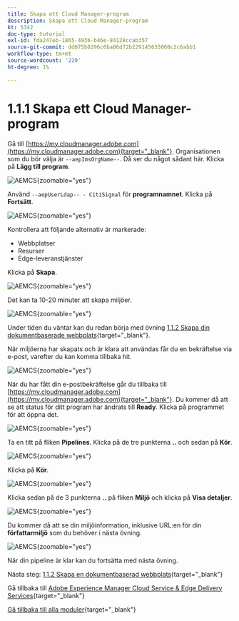 ```yaml
---
title: Skapa ett Cloud Manager-program
description: Skapa ett Cloud Manager-program
kt: 5342
doc-type: tutorial
exl-id: fda247eb-1865-4936-b46e-84128ccab357
source-git-commit: dd075b0296c6ba06d72b229145635060c2c6abb1
workflow-type: tm+mt
source-wordcount: '229'
ht-degree: 1%

---
```


# 1.1.1 Skapa ett Cloud Manager-program

Gå till [https://my.cloudmanager.adobe.com](https://my.cloudmanager.adobe.com){target="_blank"}. Organisationen som du bör välja är `--aepImsOrgName--`. Då ser du något sådant här. Klicka på **Lägg till program**.

![AEMCS](./images/aemcs1.png){zoomable="yes"}

Använd `--aepUserLdap-- - CitiSignal` för **programnamnet**. Klicka på **Fortsätt**.

![AEMCS](./images/aemcs2.png){zoomable="yes"}

Kontrollera att följande alternativ är markerade:

- Webbplatser
- Resurser
- Edge-leveranstjänster

Klicka på **Skapa**.

![AEMCS](./images/aemcs3.png){zoomable="yes"}

Det kan ta 10-20 minuter att skapa miljöer.

![AEMCS](./images/aemcs4.png){zoomable="yes"}

Under tiden du väntar kan du redan börja med övning [1.1.2 Skapa din dokumentbaserade webbplats](./ex2.md){target="_blank"}.

När miljöerna har skapats och är klara att användas får du en bekräftelse via e-post, varefter du kan komma tillbaka hit.

![AEMCS](./images/aemcs5.png){zoomable="yes"}

När du har fått din e-postbekräftelse går du tillbaka till [https://my.cloudmanager.adobe.com](https://my.cloudmanager.adobe.com){target="_blank"}. Du kommer då att se att status för ditt program har ändrats till **Ready**. Klicka på programmet för att öppna det.

![AEMCS](./images/aemcs6.png){zoomable="yes"}

Ta en titt på fliken **Pipelines**. Klicka på de tre punkterna **..** och sedan på **Kör**.

![AEMCS](./images/aemcs7.png){zoomable="yes"}

Klicka på **Kör**.

![AEMCS](./images/aemcs8.png){zoomable="yes"}

Klicka sedan på de 3 punkterna **..** på fliken **Miljö** och klicka på **Visa detaljer**.

![AEMCS](./images/aemcs9.png){zoomable="yes"}

Du kommer då att se din miljöinformation, inklusive URL:en för din **författarmiljö** som du behöver i nästa övning.

![AEMCS](./images/aemcs10.png){zoomable="yes"}

När din pipeline är klar kan du fortsätta med nästa övning.

Nästa steg: [1.1.2 Skapa en dokumentbaserad webbplats](./ex2.md){target="_blank"}

Gå tillbaka till [Adobe Experience Manager Cloud Service &amp; Edge Delivery Services](./aemcs.md){target="_blank"}

[Gå tillbaka till alla moduler](./../../../overview.md){target="_blank"}
